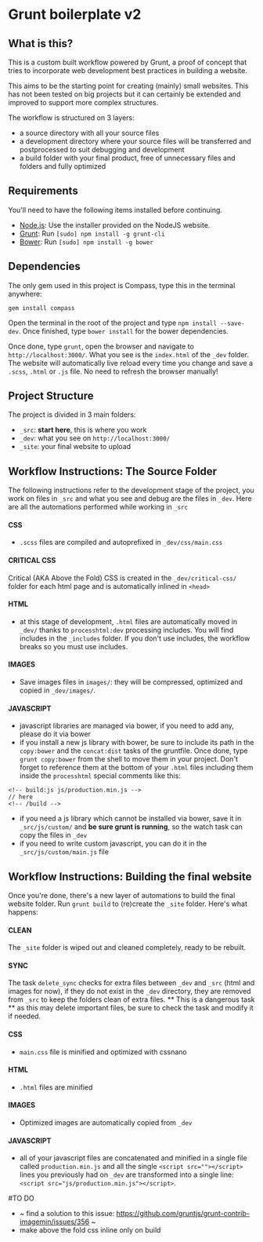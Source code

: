 # Grunt boilerplate v2

## What is this?

This is a custom built workflow powered by Grunt, a proof of concept that tries to incorporate web development best practices in building a website.

This aims to be the starting point for creating (mainly) small websites. This has not been tested on big projects but it can certainly be extended and improved to support more complex structures.

The workflow is structured on 3 layers:

* a source directory with all your source files
* a development directory where your source files will be transferred and postprocessed to suit debugging and development
* a build folder with your final product, free of unnecessary files and folders and fully optimized

## Requirements

You'll need to have the following items installed before continuing.

  * [Node.js](http://nodejs.org): Use the installer provided on the NodeJS website.
  * [Grunt](http://gruntjs.com/): Run `[sudo] npm install -g grunt-cli`
  * [Bower](http://bower.io/): Run `[sudo] npm install -g bower`

## Dependencies

The only gem used in this project is Compass, type this in the terminal anywhere:

`gem install compass`  

Open the terminal in the root of the project and type `npm install --save-dev`. Once finished, type `bower install` for the bower dependencies.

Once done, type `grunt`, open the browser and navigate to `http://localhost:3000/`. What you see is the `index.html` of the `_dev` folder. The website will automatically live reload every time you change and save a `.scss`, `.html` or `.js` file. No need to refresh the browser manually!

## Project Structure

The project is divided in 3 main folders:

* `_src`: **start here**, this is where you work
* `_dev`: what you see on `http://localhost:3000/`
* `_site`: your final website to upload

## Workflow Instructions: The Source Folder

The following instructions refer to the development stage of the project, you work on files in `_src` and what you see and debug are the files in `_dev`.
Here are all the automations performed while working in `_src`

#### CSS

* `.scss` files are compiled and autoprefixed in `_dev/css/main.css`

#### CRITICAL CSS

Critical (AKA Above the Fold) CSS is created in the `_dev/critical-css/` folder for each html page and is automatically inlined in `<head>`

#### HTML

* at this stage of development, `.html` files are automatically moved in `_dev/` thanks to `processhtml:dev` processing includes. You will find includes in the `_includes` folder. If you don't use includes, the workflow breaks so you must use includes.

#### IMAGES

* Save images files in `images/`: they will be compressed, optimized and copied in `_dev/images/`.

#### JAVASCRIPT

* javascript libraries are managed via bower, if you need to add any, please do it via bower
* if you install a new js library with bower, be sure to include its path in the `copy:bower` and the `concat:dist` tasks of the gruntfile. Once done, type `grunt copy:bower` from the shell to move them in your project. Don't forget to reference them at the bottom of your `.html` files including them inside the `processhtml` special comments like this:
```
<!-- build:js js/production.min.js -->
// here
<!-- /build -->
```
* if you need a js library which cannot be installed via bower, save it in `_src/js/custom/` and **be sure grunt is running**, so the watch task can copy the files in `_dev`
* if you need to write custom javascript, you can do it in the `_src/js/custom/main.js` file

## Workflow Instructions: Building the final website

Once you're done, there's a new layer of automations to build the final website folder. Run `grunt build` to (re)create the `_site` folder. Here's what happens:

#### CLEAN

The `_site` folder is wiped out and cleaned completely, ready to be rebuilt.

#### SYNC

The task `delete_sync` checks for extra files between `_dev` and `_src` (html and images for now), if they do not exist in the `_dev` directory, they are removed from `_src` to keep the folders clean of extra files. ** This is a dangerous task ** as this may delete important files, be sure to check the task and modify it if needed.

#### CSS

* `main.css` file is minified and optimized with cssnano

#### HTML

* `.html` files are minified

#### IMAGES

* Optimized images are automatically copied from `_dev`

#### JAVASCRIPT
* all of your javascript files are concatenated and minified in a single file called `production.min.js` and all the single `<script src=""></script>` lines you previously had on `_dev` are transformed into a single line: `<script src="js/production.min.js"></script>`.

#TO DO
* ~ find a solution to this issue: https://github.com/gruntjs/grunt-contrib-imagemin/issues/356 ~
* make above the fold css inline only on build
